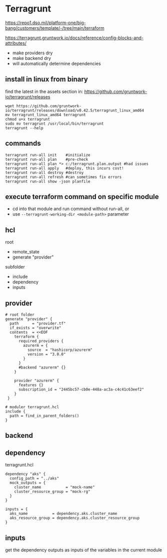 # Terragrunt

https://repo1.dso.mil/platform-one/big-bang/customers/template/-/tree/main/terraform

https://terragrunt.gruntwork.io/docs/reference/config-blocks-and-attributes/

- make providers dry
- make backend dry
- will automatically determine dependencies

## install in linux from binary
find the latest in the assets section in: https://github.com/gruntwork-io/terragrunt/releases
```
wget https://github.com/gruntwork-io/terragrunt/releases/download/v0.42.5/terragrunt_linux_amd64
mv terragrunt_linux_amd64 terragrunt
chmod u+x terragrunt
sudo mv terragrunt /usr/local/bin/terragrunt
terragrunt --help
```

## commands
```
terragrunt run-all init    #initialize
terragrunt run-all plan    #pre-check
terragrunt run-all plan *> c:/terragrunt.plan.output #had issues
terragrunt run-all apply   #deploy, this incurs cost!
terragrunt run-all destroy #destroy
terragrunt run-all refresh #can sometimes fix errors
terragrunt run-all show -json planfile
```

## execute terraform command on specific module
- cd into that module and run command without run-all, or
- use `--terragrunt-working-dir <module-path>` parameter

## hcl
root
- remote_state
- generate "provider"

subfolder
- include
- dependency
- inputs

## provider
```
# root folder
generate "provider" {
  path      = "provider.tf"
  if_exists = "overwrite"
  contents  = <<EOF
    terraform {
      required_providers {
        azurerm = {
          source  = "hashicorp/azurerm"
          version = "3.0.0"
        }
      }
      #backend "azurerm" {}
    }

    provider "azurerm" {
      features {}
      subscription_id = "2445bc57-cb0e-448a-ac3a-c4c41c63eef2"
    }
 }

# moduler terragrunt.hcl
include {
  path = find_in_parent_folders()
}
```

## backend

## dependency
terragrunt.hcl
```
dependency "aks" {
  config_path = "../aks"
  mock_outputs = {
    cluster_name           = "mock-name"
    cluster_resource_group = "mock-rg"
  }
}

inputs = {
  aks_name           = dependency.aks.cluster_name
  aks_resource_group = dependency.aks.cluster_resource_group
}
```

## inputs
get the dependency outputs as inputs of the variables in the current module
